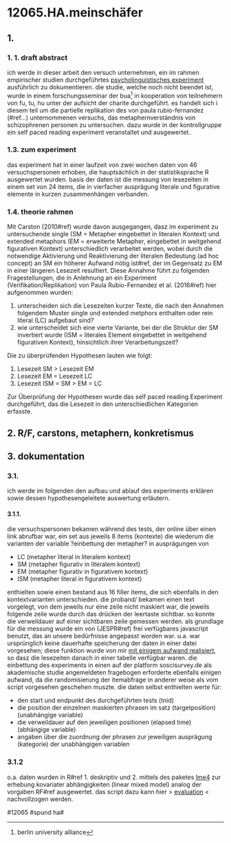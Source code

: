 # 12065.HA.meinschäfer
## 1.
### 1. 1. draft abstract
ich werde in dieser arbeit den versuch unternehmen, ein im rahmen empirischer studien durchgeführtes [psycholinguistisches experiment][1] ausführlich zu dokumentieren. die studie, welche noch nicht beendet ist, wurde in einem forschungsseminar der bua[^1] in kooperation von teilnehmern von fu, tu, hu unter der aufsicht der charite durchgeführt. es handelt sich i diesem teil um die partielle replikation des von paula rubio-fernandez (#ref…) unternommenen versuchs, das metaphernverständnis von schizophrenen personen zu untersuchen. dazu wurde in der kontrollgruppe ein self paced reading experiment veranstaltet und ausgewertet.
### 1.3. zum experiment
das experiment hat in einer laufzeit von zwei wochen daten von 46 versuchspersonen erhoben, die hauptsächlich in der statistiksprache R ausgewertet wurden. basis der daten ist die messung von lesezeiten in einem set von 24 items, die in vierfacher ausprägung literale und figurative elemente in kurzen zusammenhängen verbanden.
### 1.4.  theorie rahmen
Mit Carston (2010#ref) wurde davon ausgegangen, dasz im experiment zu untersuchende single (SM = Metapher eingebettet in literalen Kontext) und extended metaphors (EM = erweiterte Metapher, eingebettet in weitgehend figurativen Kontext) unterschiedlich verarbeitet werden, wobei durch die notwendige Aktivierung und Reaktivierung der literalen Bedeutung (ad hoc concept) an SM ein höherer Aufwand nötig ist#ref, der im Gegensatz zu EM in einer längeren Lesezeit resultiert. Diese Annahme führt zu folgenden Fragestellungen, die in Anlehnung an ein Experiment (Verifikation/Replikation) von Paula Rubio-Fernandez et al. (2016#ref) hier aufgenommen wurden:
1. unterscheiden sich die Lesezeiten kurzer Texte, die nach den Annahmen folgendem Muster single und extended metphors enthalten oder rein literal (LC) aufgebaut sind?
2. wie unterscheidet sich eine vierte Variante, bei der die Struktur der SM invertiert wurde (ISM = literales Element eingebettet in weitgehend figurativen Kontext), hinsichtlich ihrer Verarbeitungszeit?

Die zu überprüfenden Hypothesen lauten wie folgt:

1. Lesezeit SM \> Lesezeit EM
2. Lesezeit EM = Lesezeit LC
3. Lesezeit ISM = SM \> EM = LC

Zur Überprüfung der Hypothesen wurde das self paced reading Experiment durchgeführt, das die Lesezeit in den unterschiedlichen Kategorien erfasste.
## 2. R/F, carstons, metaphern, konkretismus
## 3. dokumentation
### 3.1.
ich werde im folgenden den aufbau und ablauf des experiments erklären sowie dessen hypothesengeleitete auswertung erläutern.
#### 3.1.1.
die versuchspersonen bekamen während des tests, der online über einen link abrufbar war, ein set aus jeweils 8 items (kontexte) die wiederum die varianten der variable ?einbettung der metapher? in ausprägungen von 
- LC (metapher literal in literalem kontext)
- SM (metapher figurativ in literalem kontext)
- EM (metapher figurativ in figurativem kontext) 
- ISM (metapher literal in figurativem kontext)

enthielten sowie einen bestand aus 16 filler items, die sich ebenfalls in den kontextvarianten unterschieden. die proband/ bekamen einen text vorgelegt, von dem jeweils nur eine zeile nicht maskiert war, die jeweils folgende zeile wurde durch das drücken der leertaste sichtbar. so konnte die verweildauer auf einer sichtbaren zeile gemessen werden. als grundlage für die messung wurde ein von (JESPR#ref) frei verfügbares javascript benutzt, das an unsere bedürfnisse angepasst worden war. u.a. war ursprünglich keine dauerhafte speicherung der daten in einer datei vorgesehen; diese funktion wurde von mir [mit einigem aufwand realisiert][2], so dasz die lesezeiten danach in einer tabelle verfügbar waren. die einbettung des experiments in einen auf der platform soscisurvey.de als akademische studie angemeldeten fragebogen erforderte ebenfalls einigen aufwand, da die randomisierung der itemabfrage in anderer weise als vom script vorgesehen geschehen muszte. die daten selbst enthielten werte für:
- den start und endpunkt des durchgeführten tests (tnid)
- die position der einzelnen maskierten phrasen im satz (targetposition) (unabhängige variable)
- die verweildauer auf den jeweiligen positionen (elapsed time) (abhängige variable)
- angaben über die zuordnung der phrasen zur jeweiligen ausprägung (kategorie) der unabhängigen variablen 

### 3.1.2
o.a. daten wurden in R#ref 1. deskriptiv und 2. mittels des paketes [lme4][3] zur erhebung kovariater abhängigkeiten (linear mixed model) analog der vorgaben RF#ref ausgewertet. das script dazu kann hier \> [evaluation][4] \< nachvollzogen werden. 

[^1]:	berlin university alliance

[1]:	https://github.com/esteeschwarz/essais/docs/hux2021
[2]:	https://github.com/esteeschwarz/essais/tree/main/docs/hux2021/experiment/JESPR_original%26modified
[3]:	https://cran.r-project.org/package=lme4
[4]:	https://github.com/esteeschwarz/essais/tree/main/docs/hux2021/evaluation

#12065 #spund ha#